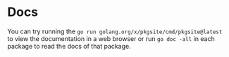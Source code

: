 # Docs
You can try running the `go run golang.org/x/pkgsite/cmd/pkgsite@latest` to view the documentation in a web browser or run `go doc -all` in each package to read the docs of that package.
